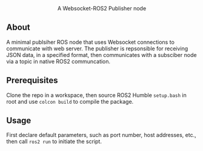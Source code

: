 <a id="readme-top"></a>

<!-- PROJECT TITLE -->
<br />
<div align="center">
  <p align="center">
    A Websocket-ROS2 Publisher node
    <br />
  </p>
</div>


<!-- ABOUT THE PROJECT -->
## About
A minimal publsiher ROS node that uses Websocket connections to communicate with web server. The publisher is repsonsible for receiving JSON data, in a specified format, then communicates with a subsciber node via a topic in native ROS2 communcation.

## Prerequisites
Clone the repo in a workspace, then source ROS2 Humble `setup.bash` in root and use `colcon build` to compile the package.

## Usage
First declare default parameters, such as port number, host addresses, etc., then call `ros2 run` to initiate the script. 














